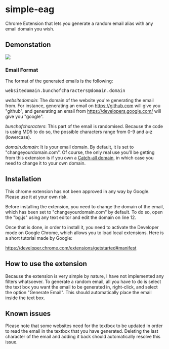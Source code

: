# simple-eag
Chrome Extension that lets you generate a random email alias with any email domain you wish.

## Demonstation

![](https://i.imgur.com/SH32qmt.gif)

### Email Format

The format of the generated emails is the following:

<pre>websitedomain.bunchofcharacters@domain.domain</pre>

*websitedomain*: The domain of the website you're generating the email from. For instance, generating an email on https://github.com will give you "github", and generating an email from https://developers.google.com/ will give you "google".

*bunchofcharacters*: This part of the email is randomised. Because the code is using MD5 to do so, the possible characters range from 0-9 and a-z (lowercase).

*domain.domain*: It is your email domain. By default, it is set to "changeyourdomain.com". Of course, the only real use you'll be getting from this extension is if you own a [Catch-all domain](https://protonmail.com/support/knowledge-base/catch-all/), in which case you need to change it to your own domain.

## Installation

This chrome extension has not been approved in any way by Google. Please use it at your own risk. 

Before installing the extension, you need to change the domain of the email, which has been set to "changeyourdomain.com" by default. To do so, open the "bg.js" using any text editor and edit the domain on line 12.

Once that is done, in order to install it, you need to activate the Developer mode on Google Chrome, which allows you to load local extensions. Here is a short tutorial made by Google:

https://developer.chrome.com/extensions/getstarted#manifest

## How to use the extension

Because the extension is very simple by nature, I have not implemented any filters whatsoever. To generate a random email, all you have to do is select the text box you want the email to be generated in, right-click, and select the option "Generate Email". This should automatically place the email inside the text box. 

## Known issues

Please note that some websites need for the textbox to be updated in order to read the email in the textbox that you have generated. Deleting the last character of the email and adding it back should automatically resolve this issue.
